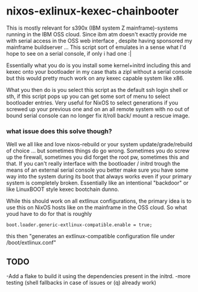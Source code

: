 # nixos-exlinux-kexec-chainbooter

This is mostly relevant for s390x (IBM system Z mainframe)-systems running in the IBM OSS cloud. Since ibm atm doesn't exactly provide me with serial access in the OSS web interface , despite having sponsored my mainframe buildserver ... This script sort of emulates in a sense what I'd hope to see on a serial console, if only i had one :|

Essentially what you do is you install some kernel+initrd including this and kexec onto your bootloader in my case thats a zipl without a serial console but this would pretty much work on any kexec capable system like x86. 

What you then do is you select this script as the default ssh login shell or sth, if this script pops up you can get some sort of menu to select bootloader entries. Very useful for NixOS to select generations if you screwed up your previous one and on an all remote system with no out of bound serial console can no longer fix it/roll back/ mount a rescue image.


### what issue does this solve though?

Well we all like and love nixos-rebuild or your system update/grade/rebuild of choice ... but sometimes things do go wrong. Sometimes you do screw up the firewall, sometimes you did forget the root pw, sometimes this and that.
If you can't really interface with the bootloader / initrd trough the means of an external serial console you better make sure you have some way into the system during its boot that always works even if your primary system
is completely broken. Essentially like an intentional "backdoor" or like LinuxBOOT style kexec bootchain dunno.

While this should work on all extlinux configurations, the primary idea is to use this on NixOS hosts like on the mainframe in the OSS cloud. So what youd have to do for that is roughly

```
boot.loader.generic-extlinux-compatible.enable = true;
```

this then "generates an extlinux-compatible configuration file under /boot/extlinux.conf"

## TODO 

-Add a flake to build it using the dependencies present in the initrd. 
-more testing (shell fallbacks in case of issues or (q) already work)
